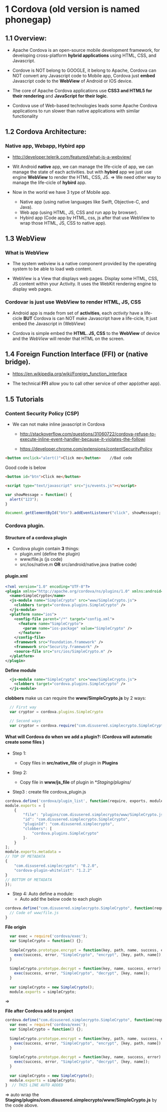 # 1 Cordova (old version is named **phonegap**)

## 1.1 Overview:
  - Apache Cordova is an open-source mobile development framework, for developing cross-platform **hybrid applications** using HTML, CSS, and Javascript.

  - Cordove is NOT belong to GOOGLE, it belong to Apache, Cordova can NOT convert any Javascript code to Mobile app, Cordova just **embed** Javascript code to the   **WebView** of Android or IOS device.

  - The core of Apache Cordova applications use **CSS3 and HTML5 for their rendering** and **JavaScript for their logic**.

  - Cordova use of Web-based technologies leads some Apache Cordova applications to run slower than native applications with similar functionality

## 1.2 Cordova Architecture:

### Native app, Webapp, Hybird app
  - http://developer.telerik.com/featured/what-is-a-webview/

  - Wit Android **native** app, we can manage the life-cicle of app, we can manage the state of each activities. but with **hybird** app we just use engine **WebView** to render the HTML, CSS, JS.  => We need other way to manage the life-cicle of **hybird** app.

  - Now in the world we have 3 type of Mobile app.
    - Native app (using native languages like Swift, Objective-C, and Java).
    - Web app  (using HTML, JS, CSS and run app by browser).
    - Hybird app (Code app by HTML, css, js after that use WebView to wrap those HTML, JS, CSS to native app).

## 1.3 WebView

### What is **WebView**
  - The system webview is a native component provided by the operating system to be able to load web content.

  - WebView is a View that displays web pages. Display some HTML, CSS, JS content within your Activity. It uses the WebKit rendering engine to display web pages.

### Cordovar is just use WebView to render HTML, JS, CSS

  - Android app is made from set of **activities**, each *activity* have a life-cicle **BUT** Cordova is can NOT make Javascript have a life-cicle, It just embed the Javascript in (WebView)

  - Cordova is simple embed the **HTML. JS, CSS** to the **WebView** of device and the *WebView* will render that HTML on the screen.

## 1.4 Foreign Function Interface (FFI) or (native bridge).

  - https://en.wikipedia.org/wiki/Foreign_function_interface

  - The technical **FFI** allow you to call other service of other app(other app).

## 1.5 Tutorials

### Content Security Policy (CSP)
  - We can not make inline javascript in Cordova

    - http://stackoverflow.com/questions/31060722/cordova-refuse-to-execute-inline-event-handler-because-it-violates-the-followi

    - https://developer.chrome.com/extensions/contentSecurityPolicy

```html
<button onclick="alert()">Click me</button>    //Bad code
```
Good code is below

```html
<button id="btn">Click me</button>

<script type="text/javascript" src="js/events.js"></script>
```

```js
var showMessage = function() {
  alert("123");
}

document.getElementById("btn").addEventListener("click", showMessage);
```

### Cordova plugin.
#### Structure of a cordova plugin
 - Cordova plugin contain **3** things:
   - plugin.xml                                         (define the plugin)
   - www/file.js                                        (js code)
   - src/ios/native.m **OR** src/android/native.java    (native code)
  
#### plugin.xml

```xml
<?xml version="1.0" encoding="UTF-8"?>
<plugin xmlns="http://apache.org/cordova/ns/plugins/1.0" xmlns:android="http://schemas.android.com/apk/res/android" id="com.disusered.simplecrypto" version="0.2.0">
  <name>SimpleCrypto</name>
  <js-module name="SimpleCrypto" src="www/SimpleCrypto.js">
    <clobbers target="cordova.plugins.SimpleCrypto" />
  </js-module>
  <platform name="ios">
    <config-file parent="/*" target="config.xml">
      <feature name="SimpleCrypto">
        <param name="ios-package" value="SimpleCrypto" />
      </feature>
    </config-file>
    <framework src="Foundation.framework" />
    <framework src="Security.framework" />
    <source-file src="src/ios/SimpleCrypto.m" />
  </platform>
</plugin>
```

**Define module**

```xml
  <js-module name="SimpleCrypto" src="www/SimpleCrypto.js">
    <clobbers target="cordova.plugins.SimpleCrypto" />
  </js-module>
```

**clobbers** make us can require the **www/SimpleCrypto.js** by 2 ways:

```js
  // First way
  var cryptor = cordova.plugins.SimpleCrypto
```

```js
  // Second ways
  var cryptor = cordova.require("com.disusered.simplecrypto.SimpleCrypto");
```

#### What will Cordova do when we add a plugin?: (Cordova will automatic create some files )

- Step 1:
  - Copy files in **src/native_file** of plugin in **Plugins**
  
- Step 2:
  - Copy file in **www/js_file** of plugin in **Staging/plugins/*
  
- Step3 : create file cordova_plugin.js

```js
cordova.define('cordova/plugin_list', function(require, exports, module) {
module.exports = [
    {
        "file": "plugins/com.disusered.simplecrypto/www/SimpleCrypto.js",
        "id": "com.disusered.simplecrypto.SimpleCrypto",
        "pluginId": "com.disusered.simplecrypto",
        "clobbers": [
            "cordova.plugins.SimpleCrypto"
        ]-
    }
];
module.exports.metadata = 
// TOP OF METADATA
{
    "com.disusered.simplecrypto": "0.2.0",
    "cordova-plugin-whitelist": "1.2.2"
}
// BOTTOM OF METADATA
});
```

- Step 4: Auto define a module:
  - Auto add the below code to each plugin

```js
cordova.define("com.disusered.simplecrypto.SimpleCrypto", function(require, exports, module) {
  // Code of www/file.js
}
```

**File origin**

```js
  var exec = require('cordova/exec');
  var SimpleCrypto = function() {};
  
  SimpleCrypto.prototype.encrypt = function(key, path, name, success, error) {
    exec(success, error, "SimpleCrypto", "encrypt", [key, path, name]);
  }
  
  SimpleCrypto.prototype.decrypt = function(key, name, success, error) {
    exec(success, error, "SimpleCrypto", "decrypt", [key, name]);
  }
  
  var simpleCrypto = new SimpleCrypto();
  module.exports = simpleCrypto;
```

=>

**File after Cordova add to project**

```js
cordova.define("com.disusered.simplecrypto.SimpleCrypto", function(require, exports, module) {  // THIS LINE AUTO ADDED
  var exec = require('cordova/exec');
  var SimpleCrypto = function() {};
  
  SimpleCrypto.prototype.encrypt = function(key, path, name, success, error) {
    exec(success, error, "SimpleCrypto", "encrypt", [key, path, name]);
  }
  
  SimpleCrypto.prototype.decrypt = function(key, name, success, error) {
    exec(success, error, "SimpleCrypto", "decrypt", [key, name]);
  }
  
  var simpleCrypto = new SimpleCrypto();
  module.exports = simpleCrypto;
}  // THIS LINE AUTO ADDED
```

=> auto wrap the **Staging/plugins/com.disusered.simplecrypto/www/SimpleCrypto.js** by the code above.


